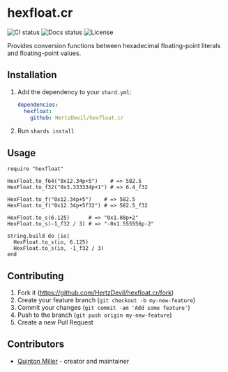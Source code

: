 # hexfloat.cr

![CI status](https://img.shields.io/github/workflow/status/HertzDevil/hexfloat.cr/CI?label=Build)
![Docs status](https://img.shields.io/github/deployments/HertzDevil/hexfloat.cr/github-pages?label=docs)
![License](https://img.shields.io/github/license/HertzDevil/hexfloat.cr)

Provides conversion functions between hexadecimal floating-point literals and
floating-point values.

## Installation

1. Add the dependency to your `shard.yml`:

   ```yaml
   dependencies:
     hexfloat:
       github: HertzDevil/hexfloat.cr
   ```

2. Run `shards install`

## Usage

```crystal
require "hexfloat"

HexFloat.to_f64("0x12.34p+5")    # => 582.5
HexFloat.to_f32("0x3.333334p+1") # => 6.4_f32

HexFloat.to_f("0x12.34p+5")    # => 582.5
HexFloat.to_f("0x12.34p+5f32") # => 582.5_f32

HexFloat.to_s(6.125)      # => "0x1.88p+2"
HexFloat.to_s(-1_f32 / 3) # => "-0x1.555556p-2"

String.build do |io|
  HexFloat.to_s(io, 6.125)
  HexFloat.to_s(io, -1_f32 / 3)
end
```

## Contributing

1. Fork it (<https://github.com/HertzDevil/hexfloat.cr/fork>)
2. Create your feature branch (`git checkout -b my-new-feature`)
3. Commit your changes (`git commit -am 'Add some feature'`)
4. Push to the branch (`git push origin my-new-feature`)
5. Create a new Pull Request

## Contributors

- [Quinton Miller](https://github.com/HertzDevil) - creator and maintainer
